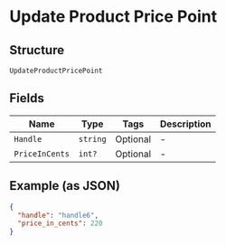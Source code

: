 
# Update Product Price Point

## Structure

`UpdateProductPricePoint`

## Fields

| Name | Type | Tags | Description |
|  --- | --- | --- | --- |
| `Handle` | `string` | Optional | - |
| `PriceInCents` | `int?` | Optional | - |

## Example (as JSON)

```json
{
  "handle": "handle6",
  "price_in_cents": 220
}
```

